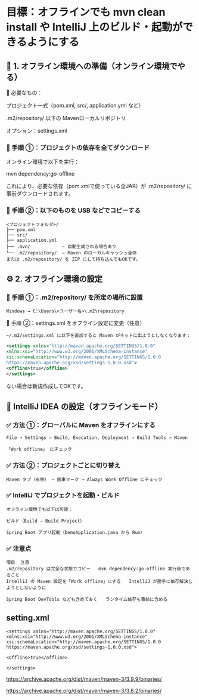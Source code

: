 # 目標：オフラインでも mvn clean install や IntelliJ 上のビルド・起動ができるようにする

## 🔧 1. オフライン環境への準備（オンライン環境でやる）

🧱 必要なもの：

プロジェクト一式（pom.xml, src/, application.yml など）

.m2/repository/ 以下の Mavenローカルリポジトリ

オプション：settings.xml

### 📁 手順 ①：プロジェクトの依存を全てダウンロード
オンライン環境で以下を実行：

mvn dependency:go-offline

これにより、必要な依存（pom.xmlで使っている全JAR）が .m2/repository/ に事前ダウンロードされます。

### 📁 手順 ②：以下のものを USB などでコピーする
```
<プロジェクトフォルダ>/
├── pom.xml
├── src/
├── application.yml
├── .mvn/            ← 自動生成される場合あり
└── .m2/repository/  ← Maven のローカルキャッシュ全体
または .m2/repository/ を ZIP にして持ち込んでもOKです。
```

## ⚙️ 2. オフライン環境の設定
### 📁 手順 ①：.m2/repository/ を所定の場所に設置
```
Windows → C:\Users\<ユーザー名>\.m2\repository
```

📁 手順 ②：settings.xml をオフライン設定に変更（任意）
```
~/.m2/settings.xml に以下を追加すると Maven がネットに出ようとしなくなります：
```

``` xml
<settings xmlns="http://maven.apache.org/SETTINGS/1.0.0"
xmlns:xsi="http://www.w3.org/2001/XMLSchema-instance"
xsi:schemaLocation="http://maven.apache.org/SETTINGS/1.0.0
https://maven.apache.org/xsd/settings-1.0.0.xsd">
<offline>true</offline>
</settings>
```

ない場合は新規作成してOKです。

## 🧠 IntelliJ IDEA の設定（オフラインモード）
### ✅ 方法 ①：グローバルに Maven をオフラインにする

```
File → Settings → Build, Execution, Deployment → Build Tools → Maven

「Work offline」 にチェック
```

### ✅ 方法 ②：プロジェクトごとに切り替え
```
Maven タブ（右側） → 歯車マーク → Always Work Offline にチェック
```

### ✅ IntelliJ でプロジェクトを起動・ビルド
```
オフライン環境でも以下は可能：

ビルド（Build → Build Project）

Spring Boot アプリ起動（DemoApplication.java から Run）
```

### ✅ 注意点
```
項目	注意
.m2/repository は完全な状態でコピー	mvn dependency:go-offline 実行後であること
IntelliJ の Maven 設定を「Work offline」にする	IntelliJ が勝手に依存解決しようとしないように

Spring Boot DevTools なども含めておく	ランタイム依存も事前に含める
```

## setting.xml
```
<settings xmlns="http://maven.apache.org/SETTINGS/1.0.0"
xmlns:xsi="http://www.w3.org/2001/XMLSchema-instance"
xsi:schemaLocation="http://maven.apache.org/SETTINGS/1.0.0
https://maven.apache.org/xsd/settings-1.0.0.xsd">

<offline>true</offline>

</settings>
```

https://archive.apache.org/dist/maven/maven-3/3.9.9/binaries/

https://archive.apache.org/dist/maven/maven-3/3.8.2/binaries/
